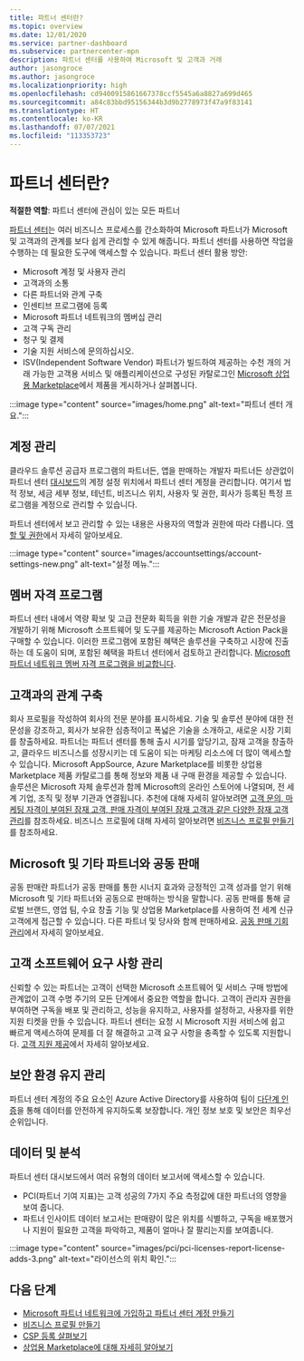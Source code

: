 ```yaml
---
title: 파트너 센터란?
ms.topic: overview
ms.date: 12/01/2020
ms.service: partner-dashboard
ms.subservice: partnercenter-mpn
description: 파트너 센터를 사용하여 Microsoft 및 고객과 거래
author: jasongroce
ms.author: jasongroce
ms.localizationpriority: high
ms.openlocfilehash: cd9400915861667378ccf5545a6a8827a699d465
ms.sourcegitcommit: a84c83bbd95156344b3d9b2778973f47a9f83141
ms.translationtype: HT
ms.contentlocale: ko-KR
ms.lasthandoff: 07/07/2021
ms.locfileid: "113353723"
---
```

# <a name="what-is-partner-center"></a>파트너 센터란?

**적절한 역할**: 파트너 센터에 관심이 있는 모든 파트너

[파트너 센터](https://partner.microsoft.com/dashboard/home)는 여러 비즈니스 프로세스를 간소화하여 Microsoft 파트너가 Microsoft 및 고객과의 관계를 보다 쉽게 관리할 수 있게 해줍니다. 파트너 센터를 사용하면 작업을 수행하는 데 필요한 도구에 액세스할 수 있습니다. 파트너 센터 활용 방안:

- Microsoft 계정 및 사용자 관리
- 고객과의 소통
- 다른 파트너와 관계 구축
- 인센티브 프로그램에 등록
- Microsoft 파트너 네트워크의 멤버십 관리
- 고객 구독 관리
- 청구 및 결제
- 기술 지원 서비스에 문의하십시오.
- ISV(Independent Software Vendor) 파트너가 빌드하여 제공하는 수천 개의 거래 가능한 고객용 서비스 및 애플리케이션으로 구성된 카탈로그인 [Microsoft 상업용 Marketplace](/azure/marketplace)에서 제품을 게시하거나 살펴봅니다.

:::image type="content" source="images/home.png" alt-text="파트너 센터 개요.":::

## <a name="manage-your-account"></a>계정 관리

클라우드 솔루션 공급자 프로그램의 파트너든, 앱을 판매하는 개발자 파트너든 상관없이 파트너 센터 [대시보드](https://partner.microsoft.com/dashboard/home)의 계정 설정 위치에서 파트너 센터 계정을 관리합니다. 여기서 법적 정보, 세금 세부 정보, 테넌트, 비즈니스 위치, 사용자 및 권한, 회사가 등록된 특정 프로그램을 계정으로 관리할 수 있습니다.

파트너 센터에서 보고 관리할 수 있는 내용은 사용자의 역할과 권한에 따라 다릅니다. [역할 및 권한](permissions-overview.md)에서 자세히 알아보세요.

:::image type="content" source="images/accountsettings/account-settings-new.png" alt-text="설정 메뉴.":::

## <a name="membership-programs"></a>멤버 자격 프로그램

파트너 센터 내에서 역량 확보 및 고급 전문화 획득을 위한 기술 개발과 같은 전문성을 개발하기 위해 Microsoft 소프트웨어 및 도구를 제공하는 Microsoft Action Pack을 구매할 수 있습니다. 이러한 프로그램에 포함된 혜택은 솔루션을 구축하고 시장에 진출하는 데 도움이 되며, 포함된 혜택을 파트너 센터에서 검토하고 관리합니다. [Microsoft 파트너 네트워크 멤버 자격 프로그램을 비교합니다](https://partner.microsoft.com/membership/compare-offers).

## <a name="connect-with-customers"></a>고객과의 관계 구축

회사 프로필을 작성하여 회사의 전문 분야를 표시하세요. 기술 및 솔루션 분야에 대한 전문성을 강조하고, 회사가 보유한 심층적이고 폭넓은 기술을 소개하고, 새로운 시장 기회를 창출하세요. 파트너는 파트너 센터를 통해 출시 시기를 앞당기고, 잠재 고객을 창출하고, 클라우드 비즈니스를 성장시키는 데 도움이 되는 마케팅 리소스에 더 많이 액세스할 수 있습니다. Microsoft AppSource, Azure Marketplace를 비롯한 상업용 Marketplace 제품 카탈로그를 통해 정보와 제품 내 구매 환경을 제공할 수 있습니다. 솔루션은 Microsoft 자체 솔루션과 함께 Microsoft의 온라인 스토어에 나열되며, 전 세계 기업, 조직 및 정부 기관과 연결됩니다. 추천에 대해 자세히 알아보려면 [고객 문의, 마케팅 자격이 부여된 잠재 고객, 판매 자격이 부여된 잠재 고객과 같은 다양한 잠재 고객 관리](manage-leads.md)를 참조하세요. 비즈니스 프로필에 대해 자세히 알아보려면 [비즈니스 프로필 만들기](create-a-marketing-profile.md)를 참조하세요.

## <a name="co-sell-with-microsoft-and-other-partners"></a>Microsoft 및 기타 파트너와 공동 판매

공동 판매란 파트너가 공동 판매를 통한 시너지 효과와 긍정적인 고객 성과를 얻기 위해 Microsoft 및 기타 파트너와 공동으로 판매하는 방식을 말합니다. 공동 판매를 통해 글로벌 브랜드, 영업 팀, 수요 창출 기능 및 상업용 Marketplace를 사용하여 전 세계 신규 고객에게 접근할 수 있습니다. 다른 파트너 및 당사와 함께 판매하세요. [공동 판매 기회 관리](manage-co-sell-opportunities.md)에서 자세히 알아보세요.

## <a name="manage-customer-software-needs"></a>고객 소프트웨어 요구 사항 관리

신뢰할 수 있는 파트너는 고객이 선택한 Microsoft 소프트웨어 및 서비스 구매 방법에 관계없이 고객 수명 주기의 모든 단계에서 중요한 역할을 합니다. 고객이 관리자 권한을 부여하면 구독을 배포 및 관리하고, 성능을 유지하고, 사용자를 설정하고, 사용자를 위한 지원 티켓을 만들 수 있습니다. 파트너 센터는 요청 시 Microsoft 지원 서비스에 쉽고 빠르게 액세스하여 문제를 더 잘 해결하고 고객 요구 사항을 충족할 수 있도록 지원합니다. [고객 지원 제공](customer-support.md)에서 자세히 알아보세요.

## <a name="maintain-a-secure-environment"></a>보안 환경 유지 관리

파트너 센터 계정의 주요 요소인 Azure Active Directory를 사용하여 팀이 [다단계 인증](partner-security-requirements-mandating-mfa.md)을 통해 데이터를 안전하게 유지하도록 보장합니다. 개인 정보 보호 및 보안은 최우선 순위입니다.

## <a name="data-and-analytics"></a>데이터 및 분석

파트너 센터 대시보드에서 여러 유형의 데이터 보고서에 액세스할 수 있습니다.

- PCI(파트너 기여 지표)는 고객 성공의 7가지 주요 측정값에 대한 파트너의 영향을 보여 줍니다.
- 파트너 인사이트 데이터 보고서는 판매량이 많은 위치를 식별하고, 구독을 배포했거나 지원이 필요한 고객을 파악하고, 제품이 얼마나 잘 팔리는지를 보여줍니다.

:::image type="content" source="images/pci/pci-licenses-report-license-adds-3.png" alt-text="라이선스의 위치 확인.":::

## <a name="next-steps"></a>다음 단계

- [Microsoft 파트너 네트워크에 가입하고 파트너 센터 계정 만들기](mpn-create-a-partner-center-account.md)
- [비즈니스 프로필 만들기](create-a-marketing-profile.md)
- [CSP 등록 살펴보기](csp-overview.md)
- [상업용 Marketplace에 대해 자세히 알아보기](csp-commercial-marketplace-overview.md)

